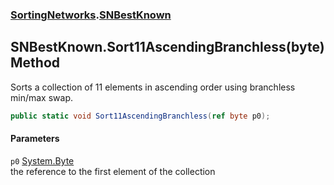 ### [SortingNetworks](SortingNetworks.md 'SortingNetworks').[SNBestKnown](SortingNetworks_SNBestKnown.md 'SortingNetworks.SNBestKnown')
## SNBestKnown.Sort11AscendingBranchless(byte) Method
Sorts a collection of 11 elements in ascending order using branchless min/max swap.  
```csharp
public static void Sort11AscendingBranchless(ref byte p0);
```
#### Parameters
<a name='SortingNetworks_SNBestKnown_Sort11AscendingBranchless(byte)_p0'></a>
`p0` [System.Byte](https://docs.microsoft.com/en-us/dotnet/api/System.Byte 'System.Byte')  
the reference to the first element of the collection
  
